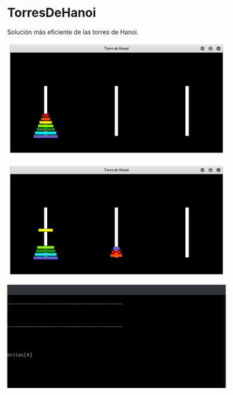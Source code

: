 # TorresDeHanoi
Solución más eficiente de las torres de Hanoi.

![Alt text](img/ex1.png?raw=true "")

![Alt text](img/ex2.png?raw=true "")

![Alt text](img/tdh.gif?raw=true "")
